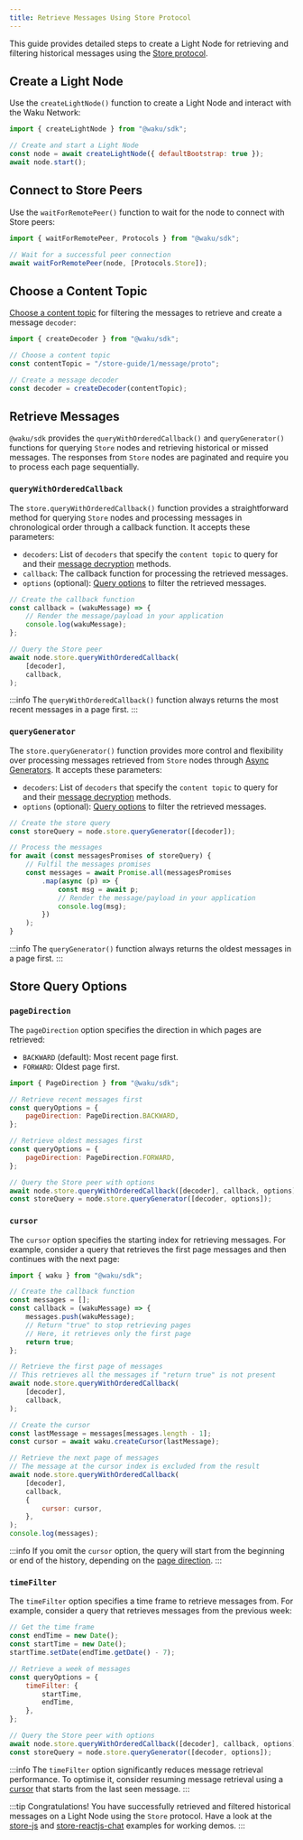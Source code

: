 ```yaml
---
title: Retrieve Messages Using Store Protocol
---
```


This guide provides detailed steps to create a Light Node for retrieving and filtering historical messages using the [Store protocol](/learn/concepts/protocols#store).

## Create a Light Node

Use the `createLightNode()` function to create a Light Node and interact with the Waku Network:

```js
import { createLightNode } from "@waku/sdk";

// Create and start a Light Node
const node = await createLightNode({ defaultBootstrap: true });
await node.start();
```

## Connect to Store Peers

Use the `waitForRemotePeer()` function to wait for the node to connect with Store peers:

```js
import { waitForRemotePeer, Protocols } from "@waku/sdk";

// Wait for a successful peer connection
await waitForRemotePeer(node, [Protocols.Store]);
```

## Choose a Content Topic

[Choose a content topic](/learn/concepts/content-topics) for filtering the messages to retrieve and create a message `decoder`:

```js
import { createDecoder } from "@waku/sdk";

// Choose a content topic
const contentTopic = "/store-guide/1/message/proto";

// Create a message decoder
const decoder = createDecoder(contentTopic);
```

## Retrieve Messages

`@waku/sdk` provides the `queryWithOrderedCallback()` and `queryGenerator()` functions for querying `Store` nodes and retrieving historical or missed messages. The responses from `Store` nodes are paginated and require you to process each page sequentially.

### `queryWithOrderedCallback`

The `store.queryWithOrderedCallback()` function provides a straightforward method for querying `Store` nodes and processing messages in chronological order through a callback function. It accepts these parameters:

- `decoders`: List of `decoders` that specify the `content topic` to query for and their [message decryption](https://rfc.vac.dev/spec/26/) methods.
- `callback`: The callback function for processing the retrieved messages.
- `options` (optional): [Query options](/guides/js-waku/store-retrieve-messages#store-query-options) to filter the retrieved messages.

```js
// Create the callback function
const callback = (wakuMessage) => {
	// Render the message/payload in your application
	console.log(wakuMessage);
};

// Query the Store peer
await node.store.queryWithOrderedCallback(
	[decoder],
	callback,
);
```

:::info
The `queryWithOrderedCallback()` function always returns the most recent messages in a page first.
:::

### `queryGenerator`

The `store.queryGenerator()` function provides more control and flexibility over processing messages retrieved from `Store` nodes through [Async Generators](https://developer.mozilla.org/en-US/docs/Web/JavaScript/Reference/Global_Objects/AsyncGenerator). It accepts these parameters:

- `decoders`: List of `decoders` that specify the `content topic` to query for and their [message decryption](https://rfc.vac.dev/spec/26/) methods.
- `options` (optional): [Query options](/guides/js-waku/store-retrieve-messages#store-query-options) to filter the retrieved messages.

```js
// Create the store query
const storeQuery = node.store.queryGenerator([decoder]);

// Process the messages
for await (const messagesPromises of storeQuery) {
	// Fulfil the messages promises
	const messages = await Promise.all(messagesPromises
		.map(async (p) => {
			const msg = await p;
			// Render the message/payload in your application
			console.log(msg);
		})
	);
}
```

:::info
The `queryGenerator()` function always returns the oldest messages in a page first.
:::

## Store Query Options

### `pageDirection`

The `pageDirection` option specifies the direction in which pages are retrieved:

- `BACKWARD` (default): Most recent page first.
- `FORWARD`: Oldest page first.

```js
import { PageDirection } from "@waku/sdk";

// Retrieve recent messages first
const queryOptions = {
	pageDirection: PageDirection.BACKWARD,
};

// Retrieve oldest messages first
const queryOptions = {
	pageDirection: PageDirection.FORWARD,
};

// Query the Store peer with options
await node.store.queryWithOrderedCallback([decoder], callback, options);
const storeQuery = node.store.queryGenerator([decoder, options]);
```

### `cursor`

The `cursor` option specifies the starting index for retrieving messages. For example, consider a query that retrieves the first page messages and then continues with the next page:

```js
import { waku } from "@waku/sdk";

// Create the callback function
const messages = [];
const callback = (wakuMessage) => {
	messages.push(wakuMessage);
	// Return "true" to stop retrieving pages
	// Here, it retrieves only the first page
	return true;
};

// Retrieve the first page of messages
// This retrieves all the messages if "return true" is not present
await node.store.queryWithOrderedCallback(
	[decoder],
	callback,
);

// Create the cursor
const lastMessage = messages[messages.length - 1];
const cursor = await waku.createCursor(lastMessage);

// Retrieve the next page of messages
// The message at the cursor index is excluded from the result
await node.store.queryWithOrderedCallback(
	[decoder],
	callback,
	{
		cursor: cursor,
	},
);
console.log(messages);
```

:::info
If you omit the `cursor` option, the query will start from the beginning or end of the history, depending on the [page direction](#pagedirection).
:::

### `timeFilter`

The `timeFilter` option specifies a time frame to retrieve messages from. For example, consider a query that retrieves messages from the previous week:

```js
// Get the time frame
const endTime = new Date();
const startTime = new Date();
startTime.setDate(endTime.getDate() - 7);

// Retrieve a week of messages
const queryOptions = {
	timeFilter: {
		startTime,
		endTime,
	},
};

// Query the Store peer with options
await node.store.queryWithOrderedCallback([decoder], callback, options);
const storeQuery = node.store.queryGenerator([decoder, options]);
```

:::info
The `timeFilter` option significantly reduces message retrieval performance. To optimise it, consider resuming message retrieval using a [cursor](#cursor) that starts from the last seen message.
:::

:::tip Congratulations!
You have successfully retrieved and filtered historical messages on a Light Node using the `Store` protocol. Have a look at the [store-js](https://github.com/waku-org/js-waku-examples/tree/master/examples/store-js) and [store-reactjs-chat](https://github.com/waku-org/js-waku-examples/tree/master/examples/store-reactjs-chat) examples for working demos.
:::